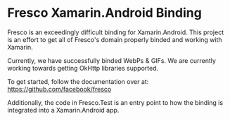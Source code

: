# Fresco Xamarin.Android Binding

Fresco is an exceedingly difficult binding for Xamarin.Android. This project is an effort to get all of Fresco's domain properly binded and working with Xamarin.

Currently, we have successfully binded WebPs & GIFs. We are currently working towards getting OkHttp libraries supported. 

To get started, follow the documentation over at:
https://github.com/facebook/fresco

Additionally, the code in Fresco.Test is an entry point to how the binding is integrated into a Xamarin.Android app. 

